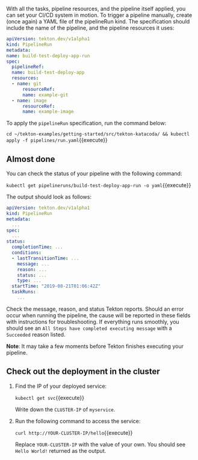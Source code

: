 With all the tasks, pipeline resources, and the pipeline itself applied,
you can set your CI/CD system in motion. To trigger a pipeline manually,
create (once again) a YAML file of the pipelineRun kind. The specification
should include the name of the pipeline, and the pipeline resources it uses:

```yaml
apiVersion: tekton.dev/v1alpha1
kind: PipelineRun
metadata:
name: build-test-deploy-app-run
spec:
  pipelineRef:
  name: build-test-deploy-app
  resources:
  - name: git
      resourceRef:
      name: example-git
  - name: image
      resourceRef:
      name: example-image
```

To apply the `pipelineRun` specification, run the command below:

`cd ~/tekton-examples/getting-started/src/tekton-katacoda/ && kubectl apply -f pipelines/run.yaml`{{execute}}

## Almost done

You can check the status of your pipeline with the following command:

`kubectl get pipelineruns/build-test-deploy-app-run -o yaml`{{execute}}

The output should look as follows:

```yaml
apiVersion: tekton.dev/v1alpha1
kind: PipelineRun
metadata:
  ...  
spec:
  ...
status:
  completionTime: ...
  conditions:
  - lastTransitionTime: ...
    message: ...
    reason: ...
    status: ...
    type: ...
  startTime: "2019-08-21T01:06:42Z"
  taskRuns:
    ...
```

Check the message, reason, and status Tekton reports. Should an error occur
when running the pipeline, the cause will be reported in these fields with
instructions for troubleshooting. If everything runs smoothly, you should see
an `All Steps have completed executing message` with a `Succeeded` reason
listed.

**Note**: It may take a few moments before Tekton finishes executing your
pipeline.

## Check out the deployment in the cluster

1. Find the IP of your deployed service:

    `kubectl get svc`{{execute}}

    Write down the `CLUSTER-IP` of `myservice`.

2. Run the following command to access the service:

    `curl http://YOUR-CLUSTER-IP/hello`{{execute}}
  
    Replace `YOUR-CLUSTER-IP` with the value of your own. You should see
    `Hello World!` returned as the output.
